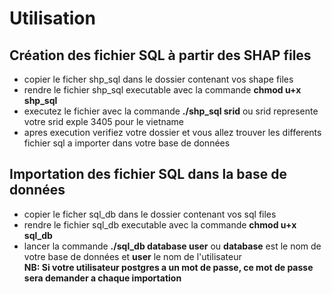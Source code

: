 # Utilisation  
## Création des fichier SQL à partir des SHAP files 
- copier le ficher shp_sql dans le dossier contenant vos shape files 
- rendre le fichier shp_sql executable avec la commande **chmod u+x shp_sql**
- executez le fichier avec la commande **./shp_sql srid** ou srid represente votre srid exple 3405 pour le vietname
- apres execution verifiez votre dossier et vous allez trouver les differents fichier sql a importer dans votre base de données

## Importation des fichier SQL dans la base de données 
- copier le ficher sql_db dans le dossier contenant vos sql  files 
- rendre le fichier sql_db  executable avec la commande **chmod u+x sql_db**
- lancer la commande **./sql_db database user**  ou __database__ est le nom de votre base de données et __user__ le nom de l'utilisateur  
__NB: Si votre utilisateur postgres a un mot de passe, ce mot de passe sera demander a chaque importation__ 
